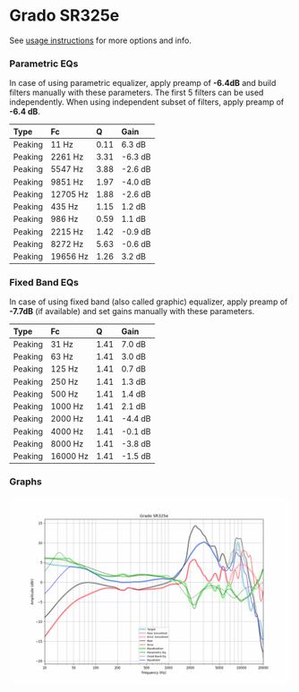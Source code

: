 # Grado SR325e
See [usage instructions](https://github.com/jaakkopasanen/AutoEq#usage) for more options and info.

### Parametric EQs
In case of using parametric equalizer, apply preamp of **-6.4dB** and build filters manually
with these parameters. The first 5 filters can be used independently.
When using independent subset of filters, apply preamp of **-6.4 dB**.

| Type    | Fc       |    Q | Gain    |
|:--------|:---------|:-----|:--------|
| Peaking | 11 Hz    | 0.11 | 6.3 dB  |
| Peaking | 2261 Hz  | 3.31 | -6.3 dB |
| Peaking | 5547 Hz  | 3.88 | -2.6 dB |
| Peaking | 9851 Hz  | 1.97 | -4.0 dB |
| Peaking | 12705 Hz | 1.88 | -2.6 dB |
| Peaking | 435 Hz   | 1.15 | 1.2 dB  |
| Peaking | 986 Hz   | 0.59 | 1.1 dB  |
| Peaking | 2215 Hz  | 1.42 | -0.9 dB |
| Peaking | 8272 Hz  | 5.63 | -0.6 dB |
| Peaking | 19656 Hz | 1.26 | 3.2 dB  |

### Fixed Band EQs
In case of using fixed band (also called graphic) equalizer, apply preamp of **-7.7dB**
(if available) and set gains manually with these parameters.

| Type    | Fc       |    Q | Gain    |
|:--------|:---------|:-----|:--------|
| Peaking | 31 Hz    | 1.41 | 7.0 dB  |
| Peaking | 63 Hz    | 1.41 | 3.0 dB  |
| Peaking | 125 Hz   | 1.41 | 0.7 dB  |
| Peaking | 250 Hz   | 1.41 | 1.3 dB  |
| Peaking | 500 Hz   | 1.41 | 1.4 dB  |
| Peaking | 1000 Hz  | 1.41 | 2.1 dB  |
| Peaking | 2000 Hz  | 1.41 | -4.4 dB |
| Peaking | 4000 Hz  | 1.41 | -0.1 dB |
| Peaking | 8000 Hz  | 1.41 | -3.8 dB |
| Peaking | 16000 Hz | 1.41 | -1.5 dB |

### Graphs
![](./Grado%20SR325e.png)